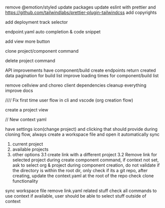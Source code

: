 remove @emotion/styled
update packages
update eslint with prettier and https://github.com/tailwindlabs/prettier-plugin-tailwindcss
add copyrights

add deployment track selector

endpoint.yaml auto completion & code snippet

add view more button

clone project/component command

delete project command

API improvements
have component/build create endpoints return created data
pagination for build list
improve loading times for component/build list

remove cellview and choreo client dependencies
cleanup everything
improve docs


////
Fix first time user flow in cli and vscode (org creation flow)

create a project view

// New context yaml

have settings icon(change project) and clicking that should provide
during cloning flow, always create a workspace file and open it
automatically sync

1. current project
2. available projects
3. other options
3.1 create link with a different project
3.2 Remove link for selected project
during create component command, if context not set, ask to select org & project
during component creation, do not validate if the directory is within the root dir, only check if its a git repo, after creating, update the context.yaml at the root of the repo
check clone functionality

sync workspace file
remove link.yaml related stuff
check all commands to use context if available, user should be able to select stuff outside of context

